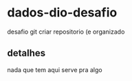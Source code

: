 # dados-dio-desafio
desafio git criar repositorio (e organizado
## detalhes
nada que tem aqui serve pra algo 
